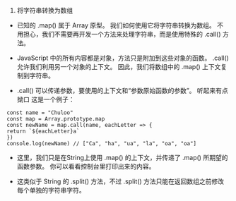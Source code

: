 1. 将字符串转换为数组  

+ 已知的 .map() 属于 Array 原型。 我们如何使用它将字符串转换为数组。 不用担心，我们不需要再开发一个方法来处理字符串，而是使用特殊的 .call() 方法。  


+ JavaScript 中的所有内容都是对象，方法只是附加到这些对象的函数。 .call() 允许我们利用另一个对象的上下文。 因此，我们将数组中的 .map() 上下文复制到字符串。  


+ .call() 可以传递参数，要使用的上下文和“参数原始函数的参数”。 听起来有点拗口 这是一个例子：  

```
const name = "Chuloo"
const map = Array.prototype.map
const newName = map.call(name, eachLetter => {
return `${eachLetter}a`
})
console.log(newName) // ["Ca", "ha", "ua", "la", "oa", "oa"]
```  

+ 这里，我们只是在String上使用 .map() 的上下文，并传递了 .map() 所期望的函数参数。 你可以看看控制台里打印出来的内容。  


+ 这类似于 String 的 .split() 方法，不过 .split() 方法只能在返回数组之前修改每个单独的字符串字符。
